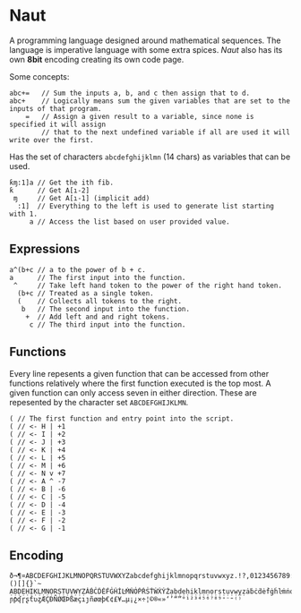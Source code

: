 # Naut

A programming language designed around mathematical sequences. The language is imperative language with some extra spices.
_Naut_ also has its own __8bit__ encoding creating its own code page.

Some concepts:

    abc+=   // Sum the inputs a, b, and c then assign that to d.
    abc+    // Logically means sum the given variables that are set to the inputs of that program.
        =   // Assign a given result to a variable, since none is specified it will assign
            // that to the next undefined variable if all are used it will write over the first.
            
Has the set of characters `abcdefghijklmn` (14 chars) as variables that can be used.

```
ƙɱ:1]a // Get the ith fib.
ƙ      // Get A[ı-2]
 ɱ     // Get A[ı-1] (implicit add)
  :1]  // Everything to the left is used to generate list starting with 1.
     a // Access the list based on user provided value.
```

## Expressions

```
a^(b+c // a to the power of b + c.
a      // The first input into the function.
 ^     // Take left hand token to the power of the right hand token.
  (b+c // Treated as a single token.
  (    // Collects all tokens to the right.
   b   // The second input into the function.
    +  // Add left and and right tokens.
     c // The third input into the function.
```

## Functions

Every line repesents a given function that can be accessed from other functions relatively where
the first function executed is the top most. A given function can only access seven in either direction.
These are repesented by the character set `ABCDEFGHIJKLMN`.

```
( // The first function and entry point into the script.
( // <- H | +1
( // <- I | +2
( // <- J | +3
( // <- K | +4
( // <- L | +5
( // <- M | +6
( // <- N v +7
( // <- A ^ -7
( // <- B | -6
( // <- C | -5
( // <- D | -4
( // <- E | -3
( // <- F | -2
( // <- G | -1
```

## Encoding

```
ð¬¶¤ABCDEFGHIJKLMNOPQRSTUVWXYZabcdefghijklmnopqrstuvwxyz.!?,0123456789:;"'_<=>*+-/\@#$%&^|()[]{}`~
ẠḄḌẸḤỊḲḶṂṆỌṚṢṬỤṾẈỴẒȦḂĊḊĖḞĠḢİĿṀṄȮṖṘṠṪẆẊẎŻạḅḍẹḥịḳḷṃṇọṛṣṭụṿẉỵẓȧḃċḋėḟġḣŀṁṅȯṗṙṡṫẇẋẏżƁƇƊƑƓƘƝƤƬƲȤɓƈɗƒɠɦƙɱ
ɲƥʠɼʂƭʋȥÆÇÐÑØŒÞßæçıȷñøœþ€¢£¥…µ¡¿×÷¦©®«»‘’“”°¹²³⁴⁵⁶⁷⁸⁹⁺⁻⁼⁽⁾
```
